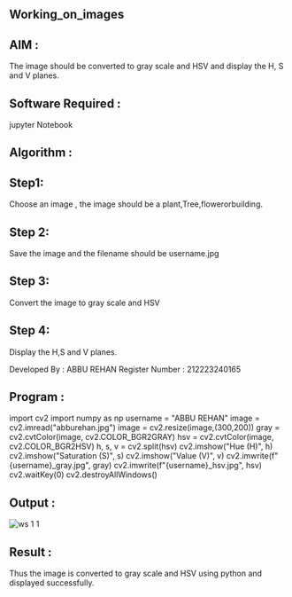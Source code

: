 ## Working_on_images
## AIM :
The image should be converted to gray scale and HSV and display the H, S and V planes.

## Software Required :
jupyter Notebook

## Algorithm :
## Step1:
Choose an image , the image should be a plant,Tree,flowerorbuilding.

## Step 2:
Save the image and the filename should be username.jpg

## Step 3:
Convert the image to gray scale and HSV

## Step 4:
Display the H,S and V planes.

Developed By : ABBU REHAN
Register Number : 212223240165

## Program :

import cv2
import numpy as np
username = "ABBU REHAN"
image = cv2.imread("abburehan.jpg")
image = cv2.resize(image,(300,200))
gray = cv2.cvtColor(image, cv2.COLOR_BGR2GRAY)
hsv = cv2.cvtColor(image, cv2.COLOR_BGR2HSV)
h, s, v = cv2.split(hsv)
cv2.imshow("Hue (H)", h)
cv2.imshow("Saturation (S)", s)
cv2.imshow("Value (V)", v)
cv2.imwrite(f"{username}_gray.jpg", gray)
cv2.imwrite(f"{username}_hsv.jpg", hsv)
cv2.waitKey(0)
cv2.destroyAllWindows()

## Output :
![ws 1 1](https://github.com/Abburehan/working-on-image/assets/138849336/3aab8065-91a7-49d9-b4d7-7954da731d35)

## Result :
Thus the image is converted to gray scale and HSV using python and displayed successfully.
